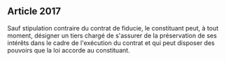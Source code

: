 Article 2017
----
Sauf stipulation contraire du contrat de fiducie, le constituant peut, à tout
moment, désigner un tiers chargé de s'assurer de la préservation de ses intérêts
dans le cadre de l'exécution du contrat et qui peut disposer des pouvoirs que la
loi accorde au constituant.
